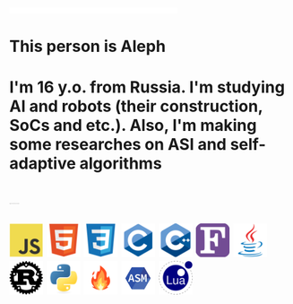 <img src="https://github.com/AlephVenXm/AlephVenXm/blob/main/root/arrow.png" title="Arrow"  alt="Arrow" width="300" height="10"/> <h1> This person is Aleph <h1/> 

I'm 16 y.o. from Russia. I'm studying AI and robots (their construction, SoCs and etc.). Also, I'm making some researches on ASI and self-adaptive algorithms

<div>

<span style="font-size:0.5px;"> Languages I know/use/used/know where they'll have better perfomance </span>

<img src="https://github.com/devicons/devicon/blob/master/icons/javascript/javascript-original.svg" title="JavaScript"  alt="JavaScript" width="60" height="60"/>
<img src="https://github.com/devicons/devicon/blob/master/icons/html5/html5-original.svg" title="HTML"  alt="HTML" width="60" height="60"/>
<img src="https://github.com/devicons/devicon/blob/master/icons/css3/css3-original.svg" title="CSS"  alt="CSS" width="60" height="60"/>
<img src="https://github.com/devicons/devicon/blob/master/icons/c/c-original.svg" title="C"  alt="C" width="60" height="60"/>
<img src="https://github.com/devicons/devicon/blob/master/icons/cplusplus/cplusplus-original.svg" title="C++"  alt="C++" width="60" height="60"/>
<img src="https://github.com/devicons/devicon/blob/master/icons/fortran/fortran-original.svg" title="Fortran"  alt="Fortran" width="60" height="60"/>
<img src="https://github.com/devicons/devicon/blob/master/icons/java/java-original.svg" title="Java"  alt="Java" width="60" height="60"/>
<img src="https://github.com/devicons/devicon/blob/master/icons/rust/rust-original.svg" title="Rust"  alt="Rust" width="60" height="60"/>
<img src="https://github.com/devicons/devicon/blob/master/icons/python/python-original.svg" title="Python"  alt="Python" width="60" height="60"/>
<img src="https://github.com/AlephVenXm/AlephVenXm/blob/main/root/%F0%9F%94%A5.png" title="Mojo"  alt="Mojo" width="60" height="60"/>
<img src="https://github.com/AlephVenXm/AlephVenXm/blob/main/root/asm86.png" title="Assembler"  alt="Assembler" width="60" height="60"/>
<img src="https://github.com/devicons/devicon/blob/master/icons/lua/lua-original.svg" title="Lua"  alt="Lua" width="60" height="60"/>
  
</div>
